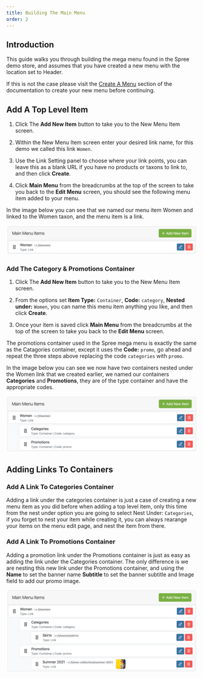 ```yaml
---
title: Building The Main Menu
order: 2
---
```


## Introduction

This guide walks you through building the mega menu found in the Spree demo store, and assumes that you have created a new menu with the location set to Header.

If this is not the case please visit the [Create A Menu](/user/navigation/creating_menus.html) section of
the documentation to create your new menu before continuing.

## Add A Top Level Item

1. Click The **Add New Item** button to take you to the New Menu Item screen.

2. Within the New Menu Item screen enter your desired link name, for this demo we called this link `Women`.

3. Use the Link Setting panel to choose where your link points, you can leave this as a blank URL if you have no products or taxons to link to, and then click **Create**.

4. Click **Main Menu** from the breadcrumbs at the top of the screen to take you back to the **Edit Menu** screen, you should see the following menu item added to your menu.

In the image below you can see that we named our menu item Women and linked to the Women taxon, and the menu item is a link.

![Menu Items Area](../../../images/user/navigation/women.jpg)



### Add The Category & Promotions Container

1. Click The **Add New Item** button to take you to the New Menu Item screen.

2. From the options set **Item Type:** `Container`, **Code:** `category`, **Nested under:** `Women`, you can name this menu item anything you like, and then click **Create**.

3. Once your item is saved click **Main Menu** from the breadcrumbs at the top of the screen to take you back to the **Edit Menu** screen.


The promotions container used in the Spree mega menu is exactly the same as the Catagories container, except it uses the **Code:** `promo`, go ahead and repeat the three steps above replacing the code `categories` with `promo`.

In the image below you can see we now have two containers nested under the Women link that we created earlier, we named our containers **Categories** and **Promotions**, they are of the type container and have the appropriate codes.

![Menu Items Area](../../../images/user/navigation/categories.jpg)



## Adding Links To Containers

### Add A Link To Categories Container

Adding a link under the categories container is just a case of creating a new menu item as you did before when adding a top level item, only this time from the nest under option you are going to select
Nest Under: `Categories`, if you forget to nest your item while creating it, you can always rearange your items on the menu edit page, and nest the item from there.


### Add A Link To Promotions Container

Adding a promotion link under the Promotions container is just as easy as adding the link under the Categories container. The only difference is we are nesting this new link under the Promotions container,
and using the **Name** to set the banner name **Subtitle** to set the banner subtitle and Image field to add our promo image.

![Menu Items Area](../../../images/user/navigation/links_added.jpg)
